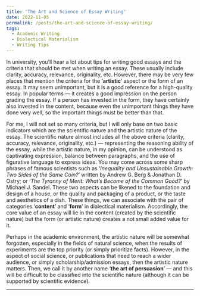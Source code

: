 ```yaml
---
title: 'The Art and Science of Essay Writing'
date: 2022-11-05
permalink: /posts/the-art-and-science-of-essay-writing/
tags:
  - Academic Writing
  - Dialectical Materialism
  - Writing Tips
---
```


In university, you’ll hear a lot about tips for writing good essays and the criteria that should be met when writing an essay. These usually include clarity, accuracy, relevance, originality, etc. However, there may be very few places that mention the criteria for the ‘**artistic**’ aspect or the form of an essay. It may seem unimportant, but it is a good reference for a high-quality essay. In popular terms — it creates a good impression on the person grading the essay. If a person has invested in the form, they have certainly also invested in the content, because even the unimportant things they have done very well, so the important things must be better than that.

For me, I will not set so many criteria, but I will only base on two basic indicators which are the scientific nature and the artistic nature of the essay. The scientific nature almost includes all the above criteria (clarity, accuracy, relevance, originality, etc.) — representing the reasoning ability of the essay, while the artistic nature, in my opinion, can be understood as captivating expression, balance between paragraphs, and the use of figurative language to express ideas. You may come across some sharp phrases of famous scientists such as ‘_Inequality and Unsustainable Growth: Two Sides of the Same Coin?_’ written by Andrew G. Berg & Jonathan D. Ostry; or ‘_The Tyranny of Merit: What’s Become of the Common Good?_’ by Michael J. Sandel. These two aspects can be likened to the foundation and design of a house, or the quality and packaging of a product, or the taste and aesthetics of a dish. These things, we can associate with the pair of categories ‘**content**’ and ‘**form**’ in dialectical materialism. Accordingly, the core value of an essay will lie in the content (created by the scientific nature) but the form (or artistic nature) creates a not small added value for it.

Perhaps in the academic environment, the artistic nature will be somewhat forgotten, especially in the fields of natural science, when the results of experiments are the top priority (or simply prioritize facts). However, in the aspect of social science, or publications that need to reach a wider audience, or simply scholarship/admission essays, then the artistic nature matters. Then, we call it by another name ‘**the art of persuasion**’ — and this will be difficult to be classified into the scientific nature (although it can be supported by scientific evidence).

------
